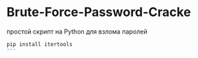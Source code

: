 # Brute-Force-Password-Cracke
простой скрипт на Python для взлома паролей 
```bash
pip install itertools
'''
